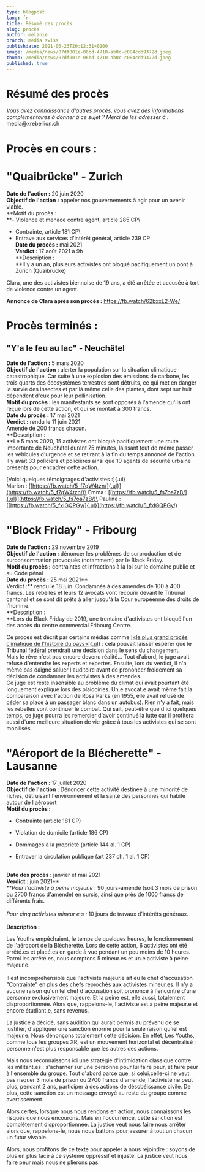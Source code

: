 ```yaml
---
type: blogpost
lang: fr
title: Résumé des procès
slug: procès
author: melanie
branch: media swiss
publishdate: 2021-06-23T20:12:31+0200
image: /media/news/07df001e-06bd-4710-ab0c-c084cdd9372d.jpeg
thumb: /media/news/07df001e-06bd-4710-ab0c-c084cdd9372d.jpeg
published: true
---
```

# **Résumé des procès**

*Vous avez connaissance d'autres procès, vous avez des informations complémentaires à donner à ce sujet ? Merci de les adresser à :* media\@xrebellion.ch

# **Procès en cours :**

# "Quaibrücke" - Zurich

**Date de l'action :** 20 juin 2020\
**Objectif de l'action :** appeler nos gouvernements à agir pour un avenir viable.\
**Motif du procès :\
**- Violence et menace contre agent, article 285 CP\
- Contrainte, article 181 CP\
- Entrave aux services d\'intérêt général, article 239 CP\
**Date du procès :** mai 2021\
**Verdict :** 17 août 2021 à 9h\
**Description :\
**Il y a un an, plusieurs activistes ont bloqué pacifiquement un pont à Zürich (Quaibrücke)

Clara, une des activistes biennoise de 19 ans, a été arrêtée et accusée à tort de violence contre un agent.

**Annonce de Clara après son procès :** https://fb.watch/62bxxL2-We/

# **Procès terminés :**

## "Y'a le feu au lac" - Neuchâtel

**Date de l'action :** 5 mars 2020\
**Objectif de l'action :** alerter la population sur la situation climatique catastrophique. Car suite à une explosion des émissions de carbone, les trois quarts des écosystèmes terrestres sont détruits, ce qui met en danger la survie des insectes et par là même celle des plantes, dont sept sur huit dépendent d\'eux pour leur pollinisation.\
**Motif du procès :** les manifestants se sont opposés à l\'amende qu'ils ont reçue lors de cette action, et qui se montait à 300 francs.\
**Date du procès :** 17 mai 2021\
**Verdict :** rendu le 11 juin 2021\
Amende de 200 francs chacun.\
**Description :\
**Le 5 mars 2020, 15 activistes ont bloqué pacifiquement une route importante de Neuchâtel durant 75 minutes, laissant tout de même passer les véhicules d'urgence et se retirant à la fin du temps annoncé de l'action. Il y avait 33 policiers et policières ainsi que 10 agents de sécurité urbaine présents pour encadrer cette action.

[Voici quelques témoignages d'activistes :]{.ul}\
Marion : [[https://fb.watch/5_f7qW4tzn/]{.ul}](https://fb.watch/5_f7qW4tzn/)\
Emma : [[https://fb.watch/5_fs7oa7zB/]{.ul}](https://fb.watch/5_fs7oa7zB/)\
Pauline : [[https://fb.watch/5_fxIGQPGy/]{.ul}](https://fb.watch/5_fxIGQPGy/)

# "Block Friday" - Fribourg

**Date de l'action :** 29 novembre 2019\
**Objectif de l'action :** dénoncer les problèmes de surproduction et de surconsommation provoqués (notamment) par le Black Friday.\
**Motif du procès :** contraintes et infractions à la loi sur le domaine public et au Code pénal\
**Date du procès :** 25 mai 2021**\
Verdict :** rendu le 18 juin. Condamnés à des amendes de 100 à 400 francs. Les rebelles et leurs 12 avocats vont recourir devant le Tribunal cantonal et se sont dit prêts à aller jusqu'à la Cour européenne des droits de l'homme.\
**Description :\
**Lors du Black Friday de 2019, une trentaine d'activistes ont bloqué l'un des accès du centre commercial Fribourg Centre.

Ce procès est décrit par certains médias comme [[«le plus grand procès climatique de l'histoire du pays»]{.ul}](https://www.letemps.ch/suisse/proces-climatique-longues-plaidoiries-tenter-demouvoir-juge?fbclid=IwAR1X-FuxsCzbUa5iWK1k1252NQd-ALBI9CgqIZ66nGra5SqcPL9ChJ2_gKo) : cela pouvait laisser espérer que le Tribunal fédéral prendrait une décision dans le sens du changement.\
Mais le rêve n'est pas encore devenu réalité... Tout d'abord, le juge avait refusé d'entendre les experts et expertes. Ensuite, lors du verdict, il n'a même pas daigné saluer l'auditoire avant de prononcer froidement sa décision de condamner les activistes à des amendes.\
Ce juge est resté insensible au problème du climat qui avait pourtant été longuement expliqué lors des plaidoiries. Un.e avocat.e avait même fait la comparaison avec l'action de Rosa Parks (en 1955, elle avait refusé de céder sa place à un passager blanc dans un autobus). Rien n'y a fait, mais les rebelles vont continuer le combat. Qui sait, peut-être que d'ici quelques temps, ce juge pourra les remercier d'avoir continué la lutte car il profitera aussi d'une meilleure situation de vie grâce à tous les activistes qui se sont mobilisés.

# "Aéroport de la Blécherette" - Lausanne

**Date de l'action :** 17 juillet 2020\
**Objectif de l'action :** Dénoncer cette activité destinée à une minorité de riches, détruisant l'environnement et la santé des personnes qui habite autour de l aéroport\
**Motif du procès :**

-   Contrainte (article 181 CP)

-   Violation de domicile (article 186 CP)

-   Dommages à la propriété (article 144 al. 1 CP)

-   Entraver la circulation publique (art 237 ch. 1 al. 1 CP)

**\
Date des procès :** janvier et mai 2021\
**Verdict :** juin 2021**\
***Pour l'activiste à peine majeur.e* : 90 jours-amende (soit 3 mois de prison ou 2700 francs d\'amende) en sursis, ainsi que près de 1000 francs de différents frais.\
\
*Pour cinq activistes mineur·e·s :* 10 jours de travaux d\'intérêts généraux.\
\
**Description :**

Les Youths empêchaient, le temps de quelques heures, le fonctionnement de l\'aéroport de la Blécherette. Lors de cette action, 6 activistes ont été arrêté.es et placé.es en garde à vue pendant un peu moins de 10 heures. Parmi les arrêté.es, nous comptons 5 mineur.es et un.e activiste à peine majeur.e.\
\
Il est incompréhensible que l'activiste majeur.e ait eu le chef d\'accusation "Contrainte" en plus des chefs reprochés aux activistes mineur.es. Il n\'y a aucune raison qu'un tel chef d'accusation soit prononcé à l'encontre d'une personne exclusivement majeure. Et la peine est, elle aussi, totalement disproportionnée. Alors que, rappelons-le, l'activiste est à peine majeur.e et encore étudiant.e, sans revenus.

La justice a décidé, sans audition qui aurait permis au prévenu de se justifier, d\'appliquer une sanction énorme pour la seule raison qu\'iel est majeur.e. Nous dénonçons totalement cette décision. En effet, Les Youths, comme tous les groupes XR, est un mouvement horizontal et décentralisé : personne n\'est plus responsable que les autres des actions.

Mais nous reconnaissons ici une stratégie d'intimidation classique contre les militant.es : s\'acharner sur une personne pour lui faire peur, et faire peur à l\'ensemble du groupe. Tout d\'abord parce que, si celui.celle-ci ne veut pas risquer 3 mois de prison ou 2700 francs d\'amende, l\'activiste ne peut plus, pendant 2 ans, participer à des actions de désobéissance civile. De plus, cette sanction est un message envoyé au reste du groupe comme avertissement.

Alors certes, lorsque nous nous rendons en action, nous connaissons les risques que nous encourons. Mais en l\'occurrence, cette sanction est complètement disproportionnée. La justice veut nous faire nous arrêter alors que, rappelons-le, nous nous battons pour assurer à tout un chacun un futur vivable.

Alors, nous profitons de ce texte pour appeler à nous rejoindre : soyons de plus en plus face à ce système oppressif et injuste. La justice veut nous faire peur mais nous ne plierons pas.

## 
